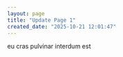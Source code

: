 ```yaml
---
layout: page
title: "Update Page 1"
created_date: "2025-10-21 12:01:47"
---
```


eu cras pulvinar interdum est 
